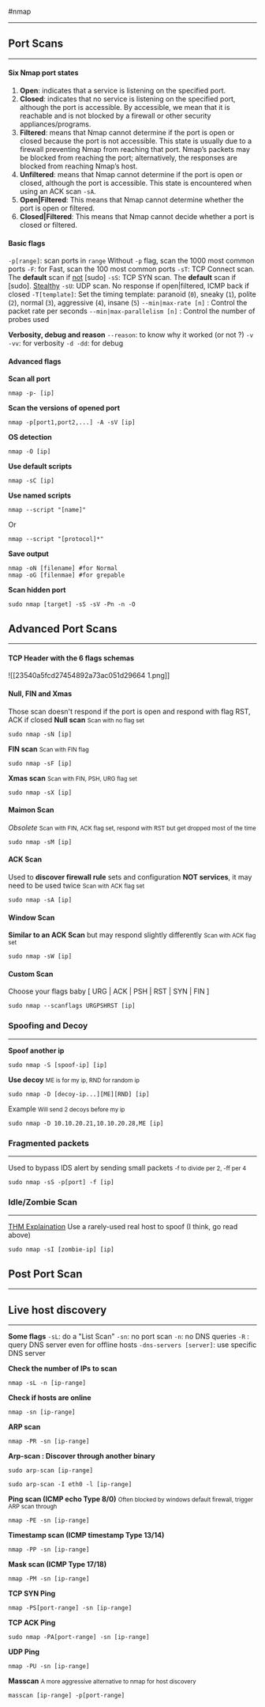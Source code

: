 #nmap

---

## Port Scans
---
#### Six Nmap port states
1. **Open**: indicates that a service is listening on the specified port.
2. **Closed**: indicates that no service is listening on the specified port, although the port is accessible. By accessible, we mean that it is reachable and is not blocked by a firewall or other security appliances/programs.
3. **Filtered**: means that Nmap cannot determine if the port is open or closed because the port is not accessible. This state is usually due to a firewall preventing Nmap from reaching that port. Nmap’s packets may be blocked from reaching the port; alternatively, the responses are blocked from reaching Nmap’s host.
4. **Unfiltered**: means that Nmap cannot determine if the port is open or closed, although the port is accessible. This state is encountered when using an ACK scan `-sA`.
5. **Open|Filtered**: This means that Nmap cannot determine whether the port is open or filtered.
6. **Closed|Filtered**: This means that Nmap cannot decide whether a port is closed or filtered.

#### Basic flags
`-p[range]`: scan ports in `range`
	Without `-p` flag, scan the 1000 most common ports
	`-F`: for Fast, scan the 100 most common ports
`-sT`: TCP Connect scan. The **default** scan if <u>not</u> [sudo]
`-sS`: TCP SYN scan. The **default** scan if [sudo]. <u>Stealthy</u> 
`-sU`: UDP scan. No response if open|filtered, ICMP back if closed
`-T[template]`: Set the timing template:
	paranoid (`0`), sneaky (`1`), polite (`2`), normal (`3`), aggressive (`4`), insane (`5`)
`--min|max-rate [n]` : Control the packet rate per seconds
`--min|max-parallelism [n]` : Control the number of probes used

**Verbosity, debug and reason**
`--reason`: to know why it worked (or not ?)
`-v -vv`: for verbosity
`-d -dd`: for debug

#### Advanced flags

**Scan all port**
```shell
nmap -p- [ip]
```

**Scan the versions of opened port**
```shell
nmap -p[port1,port2,...] -A -sV [ip]
```

**OS detection**
```shell
nmap -O [ip]
```

**Use default scripts**
```shell
nmap -sC [ip]
```

**Use named scripts**
```shell
nmap --script "[name]"
```
Or
```shell
nmap --script "[protocol]*"
```

**Save output**
```shell
nmap -oN [filename] #for Normal
nmap -oG [filenmae] #for grepable
```

**Scan hidden port**
```shell
sudo nmap [target] -sS -sV -Pn -n -O
```
## Advanced Port Scans
---
#### TCP Header with the 6 flags schemas
![[23540a5fcd27454892a73ac051d29664 1.png]]
#### Null, FIN and Xmas
Those scan doesn't respond if the port is open and respond with flag RST, ACK if closed
**Null scan**
<small>Scan with no flag set</small>
```shell
sudo nmap -sN [ip]
```

**FIN scan**
<small>Scan with FIN flag</small>
```shell
sudo nmap -sF [ip]
```

**Xmas scan**
<small>Scan with FIN, PSH, URG flag set</small>
```shell
sudo nmap -sX [ip]
```

#### Maimon Scan
*Obsolete*
<small>Scan with FIN, ACK flag set, respond with RST but get dropped most of the time</small>
```shell
sudo nmap -sM [ip]
```

#### ACK Scan
Used to **discover firewall rule** sets and configuration **NOT services**, it may need to be used twice
<small>Scan with ACK flag set</small>
```shell
sudo nmap -sA [ip]
```

#### Window Scan
**Similar to an ACK Scan** but may respond slightly differently
<small>Scan with ACK flag set</small>
```shell
sudo nmap -sW [ip]
```

#### Custom Scan
Choose your flags baby [ URG | ACK | PSH | RST | SYN | FIN ]
```shell
sudo nmap --scanflags URGPSHRST [ip]
```

### Spoofing and Decoy
---
**Spoof another ip**
```shell
sudo nmap -S [spoof-ip] [ip]
```

**Use decoy**
<small>ME is for my ip, RND for random ip</small>
```shell
sudo nmap -D [decoy-ip...][ME][RND] [ip]
```
Example
<small>Will send 2 decoys before my ip</small>
```shell
sudo nmap -D 10.10.20.21,10.10.20.28,ME [ip]
```

### Fragmented packets
---
Used to bypass IDS alert by sending small packets
<small>-f to divide per 2, -ff per 4</small>
```shell
sudo nmap -sS -p[port] -f [ip]
```


### Idle/Zombie Scan
---
[THM Explaination](https://tryhackme.com/r/room/nmap03#header-7)
Use a rarely-used real host to spoof (I think, go read above)
```shell
sudo nmap -sI [zombie-ip] [ip]
```

## Post Port Scan
---

## Live host discovery
---
**Some flags**
`-sL`: do a "List Scan"
`-sn`: no port scan
`-n`: no DNS queries
`-R` : query DNS server even for offline hosts
`-dns-servers [server]`: use specific DNS server

**Check the number of IPs to scan**
```shell
nmap -sL -n [ip-range]
```

**Check if hosts are online**
```shell
nmap -sn [ip-range]
```

**ARP scan**
```shell
nmap -PR -sn [ip-range]
```

**Arp-scan : Discover through another binary**
```shell
sudo arp-scan [ip-range]

sudo arp-scan -I eth0 -l [ip-range]
```

**Ping scan (ICMP echo Type 8/0)**
<small>Often blocked by windows default firewall, trigger ARP scan through</small>
```shell
nmap -PE -sn [ip-range]
```

**Timestamp scan (ICMP timestamp Type 13/14)**
```shell
nmap -PP -sn [ip-range]
```

**Mask scan (ICMP Type 17/18)**
```shell
nmap -PM -sn [ip-range]
```

**TCP SYN Ping**
```shell
nmap -PS[port-range] -sn [ip-range]
```

**TCP ACK Ping**
```shell
sudo nmap -PA[port-range] -sn [ip-range]
```

**UDP Ping**
```shell
nmap -PU -sn [ip-range]
```

**Masscan**
<small>A more aggressive alternative to nmap for host discovery</small>
```shell
masscan [ip-range] -p[port-range]
```


